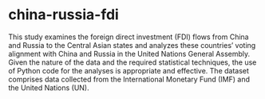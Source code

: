 # china-russia-fdi
This study examines the foreign direct investment (FDI) flows from China and Russia to the Central Asian states and analyzes these countries’ voting alignment with China and Russia in the United Nations General Assembly.
Given the nature of the data and the required statistical techniques, the use of Python code for the analyses is appropriate and effective.
The dataset comprises data collected from the International Monetary Fund (IMF) and the United Nations (UN).
